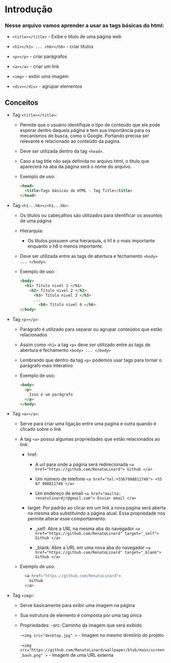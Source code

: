 # Introdução

### Nesse arquivo vamos aprender a usar as tags básicas do html:

  - ```<title></title>``` - Exibe o título de uma página web
    
  - ```<h1></h1> ... <h6></h6>``` - criar títulos
    
  - ```<p></p>``` - criar parágrafos
    
  - ```<a></a>``` - criar um link
    
  - ```<img>``` - exibir uma imagem
    
  - ```<div></div>``` - agrupar elementos

## Conceitos

- Tag ```<title></title>```:
  
  - Permite que o usuário identifique o tipo de conteúdo que ele pode esperar dentro daquela página e tem sua importância para os mecanismos de busca, como o Google. Portando precisa ser relevante e relacionado ao conteúdo da pagina.
  
  - Deve ser utilizada dentro da tag ```<head>```.
    
  - Caso a tag title não seja definida no arquivo html, o título que aparecerá na aba da página será o nome do arquivo.
    
  - Exemplo de uso:
    ```html
    <head>
      <title>Tags básicas do HTML - Tag Title</title>
    </head>
    ```

- Tag ```<h1...h6></<h1...h6>```:
  - Os títulos ou cabeçalhos são utilizados para identificar os assuntos de uma página

  - Hierarquia:
      - Os títulos possuem uma hierarquia, o h1 é o mais importante enquanto o h6 o menos importante.

  - Deve ser utilizada entre as tags de abertura e fechamento ```<body> ... </body>```.

  - Exemplo de uso:
    ```html
    <body>
      <h1> Título nivel 1 </h1>
        <h2> Título nivel 2 </h2>
          <h3> Título nivel 3 </h3>
          ...
            <h6> Título nivel 6 </h6>
    </body>
    ```

- Tag ```<p></p>```:
  - Parágrafo é utilizado para separar ou agrupar conteúdos que estão relacionados
    
  - Assim como ```<h1>``` a tag ```<p>``` deve ser utilizado entre as tags de abertura e fechamento ```<body> ... </body>```
    
  - Lembrando que dentro da tag ```<p>``` podemos usar tags para tornar o parágrafo mais interativo
    
  - Exemplo de uso:
    ```html
    <body>
      <p>
        Isso é um parágrafo
      </p>
    </body>
    ```

- Tag ```<a></a>```:
  - Serve para criar uma ligação entre uma pagina e outra quando é clicado sobre o link
 
  - A tag ```<a>``` possui algumas propriedades que estão relacionados ao link:
    - href:
      - A url para onde a página será redirecionada ```<a href="https://github.com/RenatoLinard"> Github </a>```
        
      - Um número de telefone ```<a href="tel:+5567998811748"> +55 67 998811748 </a>```
        
      - Um endereço de email ```<a href="mailto: renatolinardjr@gmail.com"> Enviar email </a>```

    - target: Por padrão ao clicar em um link a nova pagina será aberta na mesma aba substituindo a página atual. Essa propriedade nos permite alterar esse comportamento:
      - _self: Abre a URL na mesma aba do navegador
        ```<a href="https://github.com/RenatoLinard" target="_self"> Github </a>```
        
      - _blank: Abre a URL em uma nova aba do navegador
        ```<a href="https://github.com/RenatoLinard" target="_blank"> Github </a>```
 
  - Exemplo de uso:
    ```html
      <a href="https://github.com/RenatoLinard">
        Github
      </a>
    ```

- Tag ```<img>```:
  - Serve basicamente para exibir uma imagem na página
    
  - Sua estrutura de elemento é composta por uma tag única
    
  - Propriedades:
    -src: Caminho da imagem que será exibido
    
      -```<img src="desktop.jpg" >``` - Imagem no mesmo diretório do projeto
    
      -```<img src="https://github.com/RenatoLinard/wallpaper/blob/main/screen_bash.png" >``` - Imagem de uma URL externa
    
 















    

